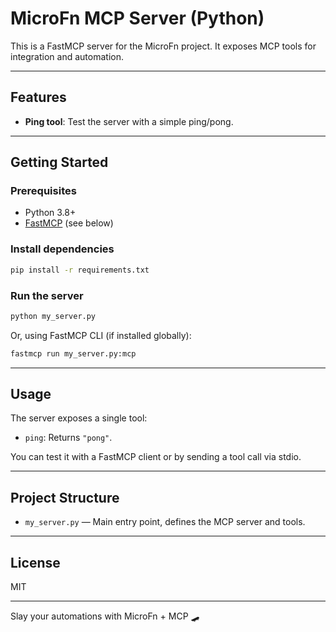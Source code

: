 # MicroFn MCP Server (Python)

This is a FastMCP server for the MicroFn project. It exposes MCP tools for integration and automation.

---

## Features

- **Ping tool**: Test the server with a simple ping/pong.

---

## Getting Started

### Prerequisites

- Python 3.8+
- [FastMCP](https://gofastmcp.com/) (see below)

### Install dependencies

```sh
pip install -r requirements.txt
```

### Run the server

```sh
python my_server.py
```

Or, using FastMCP CLI (if installed globally):

```sh
fastmcp run my_server.py:mcp
```

---

## Usage

The server exposes a single tool:

- `ping`: Returns `"pong"`.

You can test it with a FastMCP client or by sending a tool call via stdio.

---

## Project Structure

- `my_server.py` — Main entry point, defines the MCP server and tools.

---

## License

MIT

---

Slay your automations with MicroFn + MCP 🛹